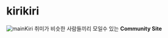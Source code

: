 # kirikiri
![mainKiri](https://user-images.githubusercontent.com/81966557/184475516-dac3deec-990c-4f78-abee-fc0002b49e0d.png)
취미가 비슷한 사람들끼리 모일수 있는 __Community Site__
